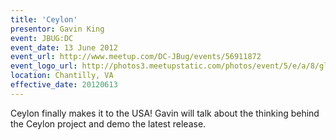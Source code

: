 ```yaml
---
title: 'Ceylon'
presentor: Gavin King
event: JBUG:DC
event_date: 13 June 2012
event_url: http://www.meetup.com/DC-JBug/events/56911872
event_logo_url: http://photos3.meetupstatic.com/photos/event/5/e/a/8/global_66624232.jpeg
location: Chantilly, VA
effective_date: 20120613
---
```

Ceylon finally makes it to the USA! Gavin will talk about the 
thinking behind the Ceylon project and demo the latest release.